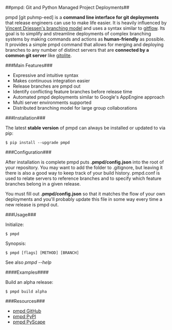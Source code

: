 ##pmpd: Git and Python Managed Project Deployments##

pmpd [git puhmp-eed] is a **command line interface for git deployments** 
that release engineers can use to make life easier. It is heavily influenced by 
[Vincent Driessen's branching model](http://nvie.com/git-model) and uses a 
syntax similar to [gitflow](https://github.com/nvie/gitflow).  Its goal is to 
simplify and streamline deployments of complex branching systems by making 
commands and actions as **human-friendly** as possible. It provides a simple 
pmpd command that allows for merging and deploying branches to any number of 
distinct servers that are **connected by a common git server** like 
[gitolite](https://github.com/sitaramc/gitolite).

###Main Features###

* Expressive and intuitive syntax
* Makes continuous integration easier
* Release branches are pmpd out
* Identify conflicting feature branches before release time
* Automated pmpd deployments similar to Google's AppEngine approach
* Multi server environments supported
* Distributed branching model for large group collaborations

###Installation###


The latest **stable version** of pmpd can always be installed or updated to 
via pip:

    $ pip install --upgrade pmpd

###Configuration###

After installation is complete pmpd puts **.pmpd/config.json** into the root 
of your repository. You may want to add the folder to .gitignore, but leaving it 
there is also a good way to keep track of your build history. pmpd.conf is used 
to relate servers to reference branches and to specify which feature branches 
belong in a given release. 

You must fill out **.pmpd/config.json** so that it matches the flow of your own 
deployments and you'll probably update this file in some way every time a new 
release is pmpd out.

###Usage###

Initialize:

    $ pmpd

Synopsis:

    $ pmpd [flags] [METHOD] [BRANCH]

See also *pmpd --help*

####Examples####

Build an alpha release:

    $ pmpd build alpha

###Resources###

* [pmpd GitHub](https://github.com/jarederaj/pmpd)
* [pmpd PyPI](https://pypi.python.org/pypi/pmpd/)
* [pmpd PyScape](http://pyscape.com/pmpd)
